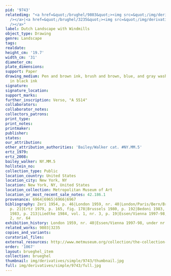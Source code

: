 ```yaml
---
pid: '9743'
relatedimg: "<a href=&quot;/brughel/9803&quot;><img src=&quot;/img/derivatives/simple/9803/thumbnail.jpg&quot;
  /></a>|<a href=&quot;/brughel/3235&quot;><img src=&quot;/img/derivatives/simple/3235/thumbnail.jpg&quot;
  /></a>"
label: Dutch Landscape with Windmills
object_type: Drawing
genre: Landscape
tags: 
realdate: 
height_cm: '19.7'
width_cm: '31'
diameter_cm: 
plate_dimensions: 
support: Paper
drawing_medium: Pen and brown ink, brush and brown, blue, and gray wash; framing lines
  in black ink
signature: 
signature_location: 
support_marks: 
further_inscription: Verso, "A 5514"
collaborators: 
collaborator_notes: 
collectors_patrons: 
print_type: 
print_notes: 
printmaker: 
publisher: 
states: 
our_attribution: 
other_attribution_authorities: 'Bailey/Walker cat. #NY.MM.5'
ertz_1979: 
ertz_2008: 
bailey_walker: NY.MM.5
hollstein_no: 
collection_type: Public
location_country: United States
location_city: New York, NY
location: New York, NY, United States
location_collection: Metropolitan Museum of Art
location_or_most_recent_sale_notes: 42.186.1
provenance: 6964|6965|6966|6967
bibliography: Zeri 1954, p. 46|London 1959, nr. 40|London/Paris/Bern/Brussels 1972,
  p. 21|Ertz 1979, p. 165, fig. 178|Brussels 1980, p. 192|Bedoni 1983, p. 67|Providence
  1983, p. 213|Liedtke 1984, vol. 1, nr. 3, p. 19|Essen/Vienna 1997-98, p. 231, fig.
  2, nr. 64
exhibition_history: London 1959, nr. 40|Essen/Vienna 1997-98, under nr. 64
related_works: 9803|3235
copies_and_variants: 
curatorial_files: 
external_resources: http://www.metmuseum.org/collection/the-collection-online/search/335119
order: '1067'
layout: brueghel_item
collection: brueghel
thumbnail: img/derivatives/simple/9743/thumbnail.jpg
full: img/derivatives/simple/9743/full.jpg
---
```

